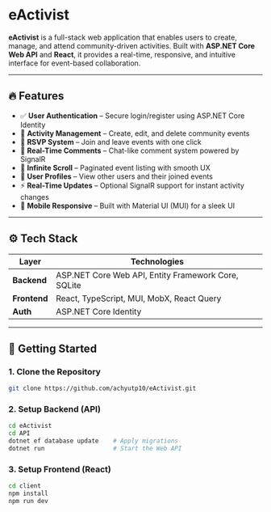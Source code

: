 # eActivist

**eActivist** is a full-stack web application that enables users to create, manage, and attend community-driven activities. Built with **ASP.NET Core Web API** and **React**, it provides a real-time, responsive, and intuitive interface for event-based collaboration.

---

## 🔥 Features

- ✅ **User Authentication** – Secure login/register using ASP.NET Core Identity  
- 📝 **Activity Management** – Create, edit, and delete community events  
- 🙋 **RSVP System** – Join and leave events with one click
- 💬 **Real-Time Comments** – Chat-like comment system powered by SignalR 
- 🔄 **Infinite Scroll** – Paginated event listing with smooth UX  
- 👤 **User Profiles** – View other users and their joined events  
- ⚡ **Real-Time Updates** – Optional SignalR support for instant activity changes  
- 📱 **Mobile Responsive** – Built with Material UI (MUI) for a sleek UI  

---

## ⚙️ Tech Stack

| Layer       | Technologies                                         |
|-------------|------------------------------------------------------|
| **Backend** | ASP.NET Core Web API, Entity Framework Core, SQLite |
| **Frontend**| React, TypeScript, MUI, MobX, React Query            |
| **Auth**    | ASP.NET Core Identity                                |

---

## 🚀 Getting Started

### 1. Clone the Repository

```bash
git clone https://github.com/achyutp10/eActivist.git
```

### 2. Setup Backend (API)

```bash
cd eActivist
cd API
dotnet ef database update    # Apply migrations
dotnet run                   # Start the Web API
```

### 3. Setup Frontend (React)

```bash
cd client
npm install
npm run dev
```


